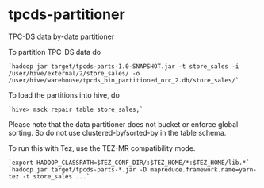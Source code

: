 tpcds-partitioner
=================

TPC-DS data by-date partitioner

To partition TPC-DS data do 

    `hadoop jar target/tpcds-parts-1.0-SNAPSHOT.jar -t store_sales -i /user/hive/external/2/store_sales/ -o /user/hive/warehouse/tpcds_bin_partitioned_orc_2.db/store_sales/`

To load the partitions into hive, do

    `hive> msck repair table store_sales;`

Please note that the data partitioner does not bucket or enforce global sorting. So do not use clustered-by/sorted-by in the table schema.

To run this with Tez, use the TEZ-MR compatibility mode.

    `export HADOOP_CLASSPATH=$TEZ_CONF_DIR/:$TEZ_HOME/*:$TEZ_HOME/lib.*`
    `hadoop jar target/tpcds-parts-*.jar -D mapreduce.framework.name=yarn-tez -t store_sales ...`
